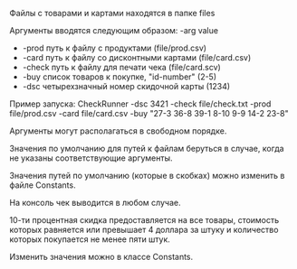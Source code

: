 Файлы с товарами и картами находятся в папке files

Аргументы вводятся следующим образом: -arg value
*    -prod   путь к файлу с продуктами (file/prod.csv)
*    -card   путь к файлу со дисконтными картами (file/card.csv)
*    -check  путь к файлу для печати чека (file/card.scv)
*    -buy    список товаров к покупке, "id-number" (2-5)
*    -dsc    четырехзначный номер скидочной карты (1234)

Пример запуска: CheckRunner -dsc 3421 -check file/check.txt -prod file/prod.csv -card file/card.csv -buy "27-3 36-8 39-1 8-10 9-9 14-2 23-8"

Аргументы могут располагаться в свободном порядке.


Значения по умолчанию для путей к файлам беруться в случае, когда не указаны соответствующие аргументы.

Значения путей по умолчанию (которые в скобках) можно изменить в файле Constants.

На консоль чек выводится в любом случае.

10-ти процентная скидка предоставляется на все товары, стоимость которых равняется или превышает 4 доллара за штуку и количество которых покупается не менее пяти штук. 

Изменить значения можно в классе Constants.


